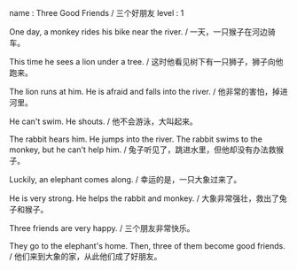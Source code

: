 name : Three Good Friends / 三个好朋友
level : 1

One day, a monkey rides his bike near the river. / 一天，一只猴子在河边骑车。

This time he sees a lion under a tree. / 这时他看见树下有一只狮子，狮子向他跑来。

The lion runs at him. He is afraid and falls into the river. / 他非常的害怕，掉进河里。

He can't swim. He shouts. / 他不会游泳，大叫起来。

The rabbit hears him. He jumps into the river. The rabbit swims to the monkey, but he can't help him. / 兔子听见了，跳进水里，但他却没有办法救猴子。

Luckily, an elephant comes along. / 幸运的是，一只大象过来了。

He is very strong. He helps the rabbit and monkey. / 大象非常强壮，救出了兔子和猴子。

Three friends are very happy. / 三个朋友非常快乐。

They go to the elephant's home. Then, three of them become good friends. / 他们来到大象的家，从此他们成了好朋友。
